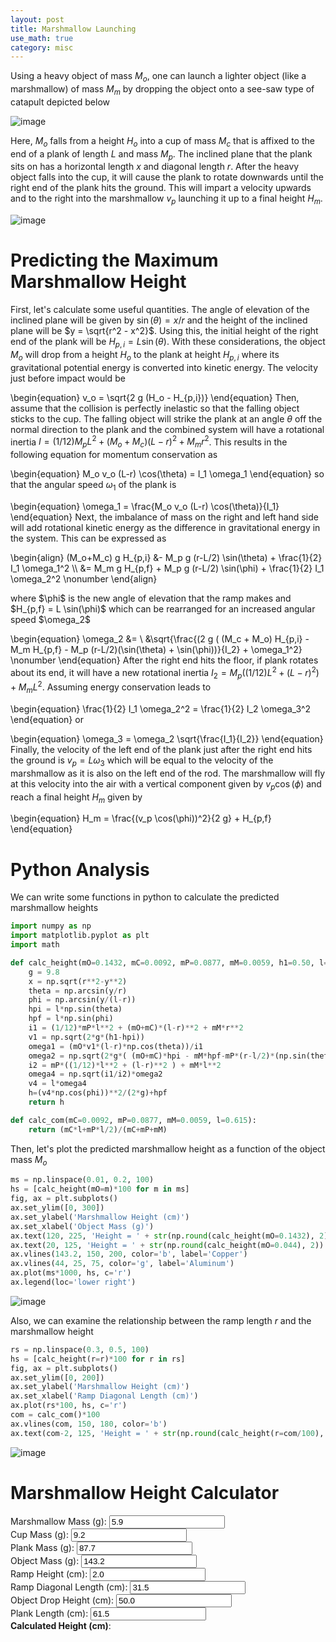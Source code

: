 ```yaml
---
layout: post
title: Marshmallow Launching
use_math: true
category: misc
---
```


Using a heavy object of mass $M_o$, one can launch a lighter object (like a marshmallow) of mass $M_m$ by dropping the object onto a see-saw type of catapult depicted below

![image](https://user-images.githubusercontent.com/98538788/229964361-4cb95568-75ba-484b-87dc-0ab20dff5bd4.png)

Here, $M_o$ falls from a height $H_o$ into a cup of mass $M_c$ that is affixed to the end of a plank of length $L$ and mass $M_p$. The inclined plane that the plank sits on has a horizontal length $x$ and diagonal length $r$. After the heavy object falls into the cup, it will cause the plank to rotate downwards until the right end of the plank hits the ground. This will impart a velocity upwards and to the right into the marshmallow $v_p$ launching it up to a final height $H_m$. 

![image](https://user-images.githubusercontent.com/98538788/229964388-bef57f38-9579-4ab6-a979-7746d3dfc7f3.png)

# Predicting the Maximum Marshmallow Height

First, let's calculate some useful quantities. The angle of elevation of the inclined plane will be given by $\sin(\theta) = x/r$ and the height of the inclined plane will be $y = \sqrt{r^2 - x^2}$. Using this, the initial height of the right end of the plank will be $H_{p,i} = L \sin(\theta)$. With these considerations, the object $M_o$ will drop from a height $H_o$ to the plank at height $H_{p,i}$ where its gravitational potential energy is converted into kinetic energy. The velocity just before impact would be

\begin{equation}
v_o = \sqrt{2 g (H_o - H_{p,i})}
\end{equation}
Then, assume that the collision is perfectly inelastic so that the falling object sticks to the cup. The falling object will strike the plank at an angle $\theta$ off  the normal direction to the plank and the combined system will have a rotational inertia $I = (1/12) M_p L^2 + (M_o + M_c) (L-r)^2 + M_m r^2$. This results in the following equation for momentum conservation as 

\begin{equation}
  M_o v_o (L-r) \cos(\theta) = I_1 \omega_1
\end{equation}
so that the angular speed $\omega_1$ of the plank is

\begin{equation}
  \omega_1 = \frac{M_o v_o (L-r) \cos(\theta)}{I_1}
\end{equation}
Next, the imbalance of mass on the right and left hand side will add rotational kinetic energy as the difference in gravitational energy in the system. This can be expressed as

<p>
\begin{align}
(M_o+M_c) g H_{p,i} &- M_p g (r-L/2) \sin(\theta) + \frac{1}{2} I_1 \omega_1^2 \\
&= M_m g H_{p,f} + M_p g (r-L/2) \sin(\phi) + \frac{1}{2} I_1 \omega_2^2 \nonumber
\end{align}
</p>
where $\phi$ is the new angle of elevation that the ramp makes and $H_{p,f} = L \sin(\phi)$ which can be rearranged for an increased angular speed $\omega_2$

\begin{equation}
  \omega_2 &= \\
  &\sqrt{\frac{(2 g ( (M_c + M_o) H_{p,i} - M_m H_{p,f} - M_p (r-L/2)(\sin(\theta) + \sin(\phi))}{I_2} + \omega_1^2} \nonumber
\end{equation}
After the right end hits the floor, if plank rotates about its end, it will have a new rotational inertia $I_2 = M_p ((1/12)L^2 + (L-r)^2) + M_m L^2$. Assuming energy conservation leads to

\begin{equation}
\frac{1}{2} I_1 \omega_2^2 = \frac{1}{2} I_2 \omega_3^2 
\end{equation}
or

\begin{equation}
\omega_3 = \omega_2 \sqrt{\frac{I_1}{I_2}}
\end{equation}
Finally, the velocity of the left end of the plank just after the right end hits the ground is $v_p = L \omega_3$ which will be equal to the velocity of the marshmallow as it is also on the left end of the rod. The marshmallow will fly at this velocity into the air with a vertical component given by $v_p \cos(\phi)$ and reach a final height $H_m$ given by 

\begin{equation}
  H_m = \frac{(v_p \cos(\phi))^2}{2 g} + H_{p,f}
\end{equation}

# Python Analysis
We can write some functions in python to calculate the predicted marshmallow heights

```python 
import numpy as np
import matplotlib.pyplot as plt
import math

def calc_height(mO=0.1432, mC=0.0092, mP=0.0877, mM=0.0059, h1=0.50, l=0.615, r=.315, y=.02):
    g = 9.8
    x = np.sqrt(r**2-y**2)
    theta = np.arcsin(y/r)
    phi = np.arcsin(y/(l-r))
    hpi = l*np.sin(theta)
    hpf = l*np.sin(phi)
    i1 = (1/12)*mP*l**2 + (mO+mC)*(l-r)**2 + mM*r**2
    v1 = np.sqrt(2*g*(h1-hpi))
    omega1 = (mO*v1*(l-r)*np.cos(theta))/i1
    omega2 = np.sqrt(2*g*( (mO+mC)*hpi - mM*hpf-mP*(r-l/2)*(np.sin(theta) + np.sin(phi)) )/i1 + omega1**2)
    i2 = mP*((1/12)*l**2 + (l-r)**2 ) + mM*l**2
    omega4 = np.sqrt(i1/i2)*omega2
    v4 = l*omega4
    h=(v4*np.cos(phi))**2/(2*g)+hpf
    return h

def calc_com(mC=0.0092, mP=0.0877, mM=0.0059, l=0.615):
    return (mC*l+mP*l/2)/(mC+mP+mM)
```

Then, let's plot the predicted marshmallow height as a function of the object mass $M_o$

```python 
ms = np.linspace(0.01, 0.2, 100)
hs = [calc_height(mO=m)*100 for m in ms]
fig, ax = plt.subplots()
ax.set_ylim([0, 300])
ax.set_ylabel('Marshmallow Height (cm)')
ax.set_xlabel('Object Mass (g)')
ax.text(120, 225, 'Height = ' + str(np.round(calc_height(mO=0.1432), 2)) + ' m', c='b', fontsize='12')
ax.text(20, 125, 'Height = ' + str(np.round(calc_height(mO=0.044), 2)) + ' m', c='g', fontsize='12')
ax.vlines(143.2, 150, 200, color='b', label='Copper')
ax.vlines(44, 25, 75, color='g', label='Aluminum')
ax.plot(ms*1000, hs, c='r')
ax.legend(loc='lower right')
```
![image](https://user-images.githubusercontent.com/98538788/230082037-f3f40fde-de7d-4939-8873-e672ec5064dc.png)

Also, we can examine the relationship between the ramp length $r$ and the marshmallow height

```python 
rs = np.linspace(0.3, 0.5, 100)
hs = [calc_height(r=r)*100 for r in rs]
fig, ax = plt.subplots()
ax.set_ylim([0, 200])
ax.set_ylabel('Marshmallow Height (cm)')
ax.set_xlabel('Ramp Diagonal Length (cm)')
ax.plot(rs*100, hs, c='r')
com = calc_com()*100
ax.vlines(com, 150, 180, color='b')
ax.text(com-2, 125, 'Height = ' + str(np.round(calc_height(r=com/100), 2)) + ' m', c='b', fontsize='12')
```

![image](https://user-images.githubusercontent.com/98538788/230081988-c3052536-f2bf-4a98-923d-3a663c92720d.png)


# Marshmallow Height Calculator 
<form id="calc" oninput="calcheight()">
  <div>
  <label for="mM">Marshmallow Mass (g):</label>
  <input type="number" step="any" id="mM" name="mM" min="1" max="20" value="5.9" size="5">
  </div>
  <div>     
  <label for="mC">Cup Mass (g):</label>
  <input type="number" step="any" id="mC" name="mC" min="1" max="50" value="9.2" size="5">
  </div>   
  <div>     
  <label for="mP">Plank Mass (g):</label>
  <input type="number" step="any" id="mP" name="mP" min="1" max="500" value="87.7" size="5">
  </div>     
  <div>     
  <label for="mO">Object Mass (g):</label>
  <input type="number" step="any" id="mO" name="mO" min="1" max="1000" value="143.2" size="5">
  </div>    
  <div>     
  <label for="y">Ramp Height (cm):</label>
  <input type="number" step="any" id="y" name="y" min="1" max="10" value="2.0" size="5">
  </div>
  <div>     
  <label for="y">Ramp Diagonal Length (cm):</label>
  <input type="number" step="any" id="r" name="r" min="1" max="60" value="31.5" size="5">
  </div>  
  <div>     
  <label for="h1">Object Drop Height (cm):</label>
  <input type="number" step="any" id="h1" name="h1" min="10" max="200" value="50.0" size="5">
  </div>     
  <div>     
  <label for="l">Plank Length (cm):</label>
  <input type="number" step="any" id="l" name="l" min="10" max="100" value="61.5" size="5">
  </div>
  <div> 
  <label for="output1"><strong>Calculated Height (cm)</strong>: </label><span class="output" id="output1" style="color:red"></span>
  </div>
</form>

<script>
       const mP0 = document.getElementById("mP");
       const mO0 = document.getElementById("mO");
       const mM0 = document.getElementById("mM");
       const mC0 = document.getElementById("mC");
       const y0 = document.getElementById("y");
       const r0 = document.getElementById("r");
       const h10 = document.getElementById("h1");
       const l0 = document.getElementById("l");
       const out1 = document.getElementById("output1");
       
       function calcheight() {
              let mP = mP0.value/1000.0;
              let mO = mO0.value/1000.0;
              let mM = mM0.value/1000.0;
              let mC = mC0.value/1000.0;
              let y = y0.value/100.0;
              let r = r0.value/100.0;
              let h1 = h10.value/100.0;
              let l = l0.value/100.0;
              let g = 9.8;
              let x = Math.sqrt(r**2-y**2);
              let theta = Math.asin(y/r);
              let phi = Math.asin(y/(l-r));
              let hpi = l*Math.sin(theta);
              let hpf = l*Math.sin(phi)
              let i1 = (1/12)*mP*l**2 + (mO+mC)*(l-r)**2 + mM*r**2
              let v1 = Math.sqrt(2*g*(h1-hpi))
              let omega1 = (mO*v1*(l-r)*Math.cos(theta))/i1
              let omega2 = Math.sqrt(2*g*( (mO+mC)*hpi - mM*hpf-mP*(r-l/2)*(Math.sin(theta) + Math.sin(phi)) )/i1 + omega1**2)
              let i2 = mP*((1/12)*l**2 + (l-r)**2 ) + mM*l**2
              let omega4 = Math.sqrt(i1/i2)*omega2
              let v4 = l*omega4
              let h=(v4*Math.cos(phi))**2/(2*g)+hpf
              out1.innerHTML = Math.round(h*100);
       }
       
</script>
